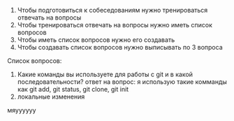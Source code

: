 1) Чтобы подготовиться к собеседованиям нужно тренироваться отвечать на вопросы
2) Чтобы тренироваться отвечать на вопросы нужно иметь список вопросов
3) Чтобы иметь список вопросов нужно его создавать 
4) Чтобы создавать список вопросов нужно выписывать по 3 вопроса

Список вопросов:
1) Какие команды вы используете для работы с git и в какой последовательности?
  ответ на вопрос: я использую такие комманды как git add, git status, git clone, git init
  2) локальные изменения
  
мяуууууу
